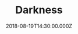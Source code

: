 ---
title: "Darkness"
image: "https://firebasestorage.googleapis.com/v0/b/flatland-api.appspot.com/o/Screen%20Shot%202018-08-27%20at%201.12.59%20PM.png?alt=media&token=9a3d10fc-dc24-40d6-891f-985c43cc6ba7"
date: "2018-08-19T14:30:00.000Z"
video:
  type: "vimeo"
  id: 286713602
speaker:
  name: "Bart Wilkins"
  permalink: "bart-wilkins"
series: "drifters"
---